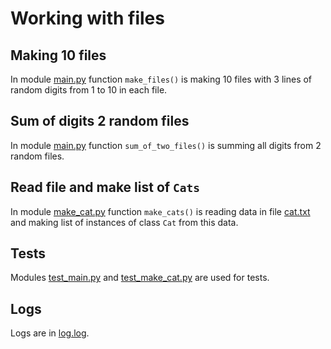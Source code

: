 # Working with files

## Making 10 files

In module [main.py](main.py) function `make_files()` is making 10 files with 3 lines of random digits from 1 to 10 in each file.

## Sum of digits 2 random files

In module [main.py](main.py) function `sum_of_two_files()` is summing all digits from 2 random files.

## Read file and make list of `Cats`

In module [make_cat.py](make_cat.py) function `make_cats()` is reading data in file [cat.txt](cat.txt) and making list of instances of class `Cat` from this data.

## Tests

Modules [test_main.py](test_main.py) and [test_make_cat.py](test_make_cat.py) are used for tests.

## Logs

Logs are in [log.log](log.log).
